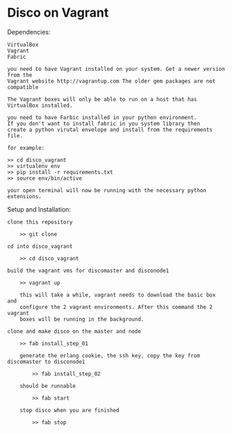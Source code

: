 Disco on Vagrant
================

Dependencies:

    VirtualBox
    Vagrant
    Fabric
    
    you need to have Vagrant installed on your system. Get a newer version from the
    Vagrant website http://vagrantup.com The older gem packages are not compatible
    
    The Vagrant boxes will only be able to run on a host that has VirtualBox installed.
    
    you need to have Farbic installed in your python environment.
    If you don't want to install fabric in you system library then
    create a python virutal envelope and install from the requirements
    file.
    
    for example:
    
    >> cd disco_vagrant
    >> virtualenv env
    >> pip install -r requirements.txt
    >> source env/bin/active
    
    your open terminal will now be running with the necessary python
    extensions.


Setup and Installation:

    clone this repository
    
        >> git clone
    
    cd into disco_vagrant
    
        >> cd disco_vagrant
    
    build the vagrant vms for discomaster and disconode1
    
        >> vagrant up
    
        this will take a while, vagrant needs to download the basic box and
        configure the 2 vagrant environments. After this command the 2 vagrant
        boxes will be running in the background.
    
    clone and make disco on the master and node
    
        >> fab install_step_01
    
        generate the erlang cookie, the ssh key, copy the key from discomaster to disconode1
        
            >> fab install_step_02
        
        should be runnable
        
            >> fab start
        
        stop disco when you are finished
        
            >> fab stop



